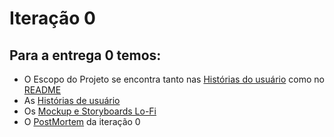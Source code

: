 # Iteração 0

## Para a entrega 0 temos:

* O Escopo do Projeto se encontra tanto nas [Histórias do usuário](https://github.com/vsla/BugHunter/blob/master/docs/iteracao_0/historiaDeUsuarios.md) como no [README](https://github.com/vsla/BugHunter/blob/master/README.md)
* As [Histórias de usuário](https://github.com/vsla/BugHunter/blob/master/docs/iteracao_0/historiaDeUsuarios.md)
* Os [Mockup e Storyboards Lo-Fi](https://github.com/vsla/BugHunter/tree/master/docs/iteracao_0)
* O [PostMortem](https://github.com/vsla/BugHunter/blob/master/docs/iteracao_0/postmortem_0.md) da iteração 0